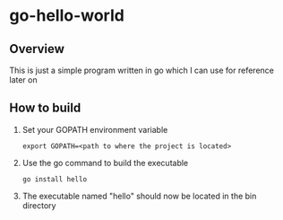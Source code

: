 # go-hello-world

## Overview
This is just a simple program written in go which I can use for reference later on

## How to build
1. Set your GOPATH environment variable
    ```console
    export GOPATH=<path to where the project is located>
    ```
2. Use the go command to build the executable
    ```console
    go install hello
    ```
3. The executable named "hello" should now be located in the bin directory
